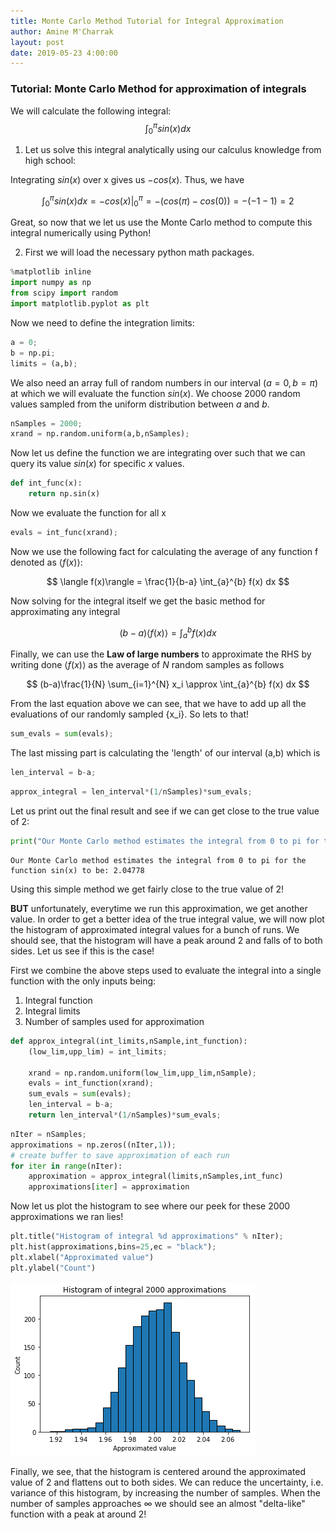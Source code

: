 ```yaml
---
title: Monte Carlo Method Tutorial for Integral Approximation
author: Amine M'Charrak
layout: post
date: 2019-05-23 4:00:00
---
```

### Tutorial: Monte Carlo Method for approximation of integrals

We will calculate the following integral:
$$
\int_{0}^{\pi} sin(x)dx
$$

1. Let us solve this integral analytically using our calculus knowledge from high school:

Integrating $sin(x)$ over x gives us $-cos(x)$. Thus, we have

$$
\int_{0}^{\pi} sin(x)dx = -cos(x)\big\rvert_{0}^{\pi} = -(cos(\pi) - cos(0)) = -(-1 - 1) = 2
$$

Great, so now that we let us use the Monte Carlo method to compute this integral numerically using Python!

2. First we will load the necessary python math packages.


```python
%matplotlib inline
import numpy as np
from scipy import random
import matplotlib.pyplot as plt
```

Now we need to define the integration limits:


```python
a = 0;
b = np.pi;
limits = (a,b);
```

We also need an array full of random numbers in our interval $(a=0,b=\pi)$ at which we will evaluate the function $sin(x)$. We choose 2000 random values sampled from the uniform distribution between $a$ and $b$.


```python
nSamples = 2000;
xrand = np.random.uniform(a,b,nSamples);
```

Now let us define the function we are integrating over such that we can query its value $sin(x)$ for specific $x$ values.


```python
def int_func(x):
    return np.sin(x)
```

Now we evaluate the function for all x


```python
evals = int_func(xrand);
```

Now we use the following fact for calculating the average of any function f denoted as $\langle f(x)\rangle$:

$$
\langle f(x)\rangle = \frac{1}{b-a} \int_{a}^{b} f(x) dx
$$

Now solving for the integral itself we get the basic method for approximating any integral

$$
(b-a)\langle f(x)\rangle = \int_{a}^{b} f(x) dx
$$

Finally, we can use the **Law of large numbers** to approximate the RHS by writing done $\langle f(x)\rangle$ as the average of $N$ random samples as follows

$$
(b-a)\frac{1}{N} \sum_{i=1}^{N} x_i \approx \int_{a}^{b} f(x) dx
$$

From the last equation above we can see, that we have to add up all the evaluations of our randomly sampled {x_i}. So lets to that!


```python
sum_evals = sum(evals);
```

The last missing part is calculating the 'length' of our interval (a,b) which is


```python
len_interval = b-a;
```


```python
approx_integral = len_interval*(1/nSamples)*sum_evals;
```

Let us print out the final result and see if we can get close to the true value of 2:


```python
print("Our Monte Carlo method estimates the integral from 0 to pi for the function sin(x) to be: %.5f" % approx_integral)
```

    Our Monte Carlo method estimates the integral from 0 to pi for the function sin(x) to be: 2.04778


Using this simple method we get fairly close to the true value of 2!

**BUT** unfortunately, everytime we run this approximation, we get another value. In order to get a better idea of the true integral value, we will now plot the histogram of approximated integral values for a bunch of runs. We should see, that the histogram will have a peak around 2 and falls of to both sides. Let us see if this is the case!

First we combine the above steps used to evaluate the integral into a single function with the only inputs being:

1. Integral function
2. Integral limits
3. Number of samples used for approximation


```python
def approx_integral(int_limits,nSample,int_function):
    (low_lim,upp_lim) = int_limits;

    xrand = np.random.uniform(low_lim,upp_lim,nSample);
    evals = int_function(xrand);
    sum_evals = sum(evals);
    len_interval = b-a;
    return len_interval*(1/nSamples)*sum_evals;
```


```python
nIter = nSamples;
approximations = np.zeros((nIter,1));
# create buffer to save approximation of each run
for iter in range(nIter):
    approximation = approx_integral(limits,nSamples,int_func)
    approximations[iter] = approximation
```

Now let us plot the histogram to see where our peek for these 2000 approximations we ran lies!


```python
plt.title("Histogram of integral %d approximations" % nIter);
plt.hist(approximations,bins=25,ec = "black");
plt.xlabel("Approximated value")
plt.ylabel("Count")
```

![Histogram of approximations](/assets/images/monte_carlo_approx_integration_images/monte_carlo_approx_integration_images.png)


Finally, we see, that the histogram is centered around the approximated value of 2 and flattens out to both sides. We can reduce the uncertainty, i.e. variance of this histogram, by increasing the number of samples. When the number of samples approaches $\infty$ we should see an almost "delta-like" function with a peak at around 2!

